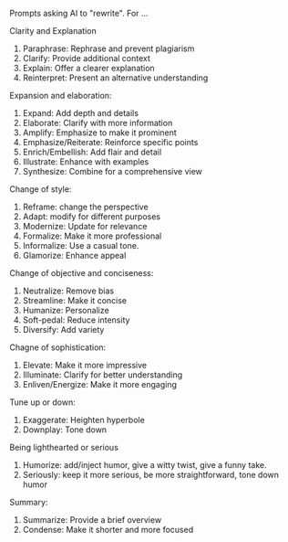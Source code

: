 
Prompts asking AI to "rewrite". For ... 

Clarity and Explanation 
1. Paraphrase: Rephrase and prevent plagiarism
2. Clarify: Provide additional context
3. Explain: Offer a clearer explanation
4. Reinterpret: Present an alternative understanding

Expansion and elaboration:
1. Expand: Add depth and details
2. Elaborate: Clarify with more information
3. Amplify: Emphasize to make it prominent
4. Emphasize/Reiterate: Reinforce specific points
5. Enrich/Embellish: Add flair and detail
6. Illustrate: Enhance with examples
7. Synthesize: Combine for a comprehensive view

Change of style:
1. Reframe: change the perspective
2. Adapt: modify for different purposes
3. Modernize: Update for relevance
4. Formalize: Make it more professional
5. Informalize: Use a casual tone.
6. Glamorize: Enhance appeal

Change of objective and conciseness:
1. Neutralize: Remove bias
2. Streamline: Make it concise
3. Humanize: Personalize
4. Soft-pedal: Reduce intensity
5. Diversify: Add variety

Chagne of sophistication:
1. Elevate: Make it more impressive
2. Illuminate: Clarify for better understanding
3. Enliven/Energize: Make it more engaging

Tune up or down:
1. Exaggerate: Heighten hyperbole
2. Downplay: Tone down

Being lighthearted or serious
1. Humorize: add/inject humor, give a witty twist, give a funny take.
2. Seriously: keep it more serious, be more straightforward, tone down humor

Summary:
1. Summarize: Provide a brief overview
2. Condense: Make it shorter and more focused
   
